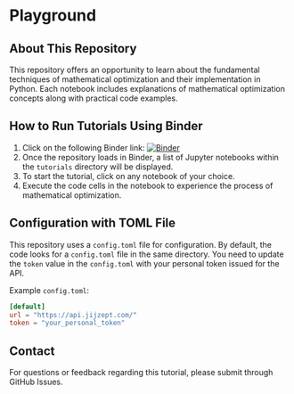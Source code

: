 # Playground

## About This Repository
This repository offers an opportunity to learn about the fundamental techniques of mathematical optimization and their implementation in Python. Each notebook includes explanations of mathematical optimization concepts along with practical code examples.

## How to Run Tutorials Using Binder
1. Click on the following Binder link: [![Binder](https://mybinder.org/badge_logo.svg)](https://mybinder.org/v2/gh/Jij-Inc/Playground/main)
2. Once the repository loads in Binder, a list of Jupyter notebooks within the `tutorials` directory will be displayed.
3. To start the tutorial, click on any notebook of your choice.
4. Execute the code cells in the notebook to experience the process of mathematical optimization.



## Configuration with TOML File
This repository uses a `config.toml` file for configuration. By default, the code looks for a `config.toml` file in the same directory. You need to update the `token` value in the `config.toml` with your personal token issued for the API.

Example `config.toml`:
```toml
[default]
url = "https://api.jijzept.com/"
token = "your_personal_token"
```


## Contact
For questions or feedback regarding this tutorial, please submit through GitHub Issues.
